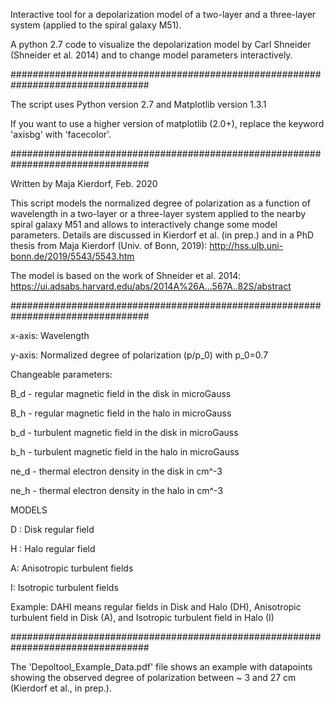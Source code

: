 Interactive tool for a depolarization model of a two-layer and a three-layer system (applied to the spiral galaxy M51).

A python 2.7 code to visualize the depolarization model by Carl Shneider (Shneider et al. 2014) and to change model parameters interactively. 

#################################################################################

The script uses Python version 2.7 and Matplotlib version 1.3.1

If you want to use a higher version of matplotlib (2.0+), replace the keyword 'axisbg' with 'facecolor'.

#################################################################################

Written by Maja Kierdorf, Feb. 2020

This script models the normalized degree of polarization as a function of wavelength in a two-layer or a three-layer system applied to the nearby spiral galaxy M51 and allows to interactively change some model parameters. 
Details are discussed in Kierdorf et al. (in prep.) and in a PhD thesis from Maja Kierdorf (Univ. of Bonn, 2019): http://hss.ulb.uni-bonn.de/2019/5543/5543.htm

The model is based on the work of Shneider et al. 2014: https://ui.adsabs.harvard.edu/abs/2014A%26A...567A..82S/abstract

#################################################################################

x-axis: Wavelength

y-axis: Normalized degree of polarization (p/p_0) with p_0=0.7

Changeable parameters:

B_d - regular magnetic field in the disk in microGauss

B_h - regular magnetic field in the halo in microGauss

b_d - turbulent magnetic field in the disk in microGauss

b_h - turbulent magnetic field in the halo in microGauss

ne_d - thermal electron density in the disk in cm^-3

ne_h - thermal electron density in the halo in cm^-3

MODELS 

D : Disk regular field

H : Halo regular field

A: Anisotropic turbulent fields

I: Isotropic turbulent fields

Example: DAHI means regular fields in Disk and Halo (DH), Anisotropic turbulent field in Disk (A), and Isotropic turbulent field in Halo (I)

#################################################################################

The 'Depoltool_Example_Data.pdf' file shows an example with datapoints showing the observed degree of polarization between ~ 3 and 27 cm (Kierdorf et al., in prep.).
